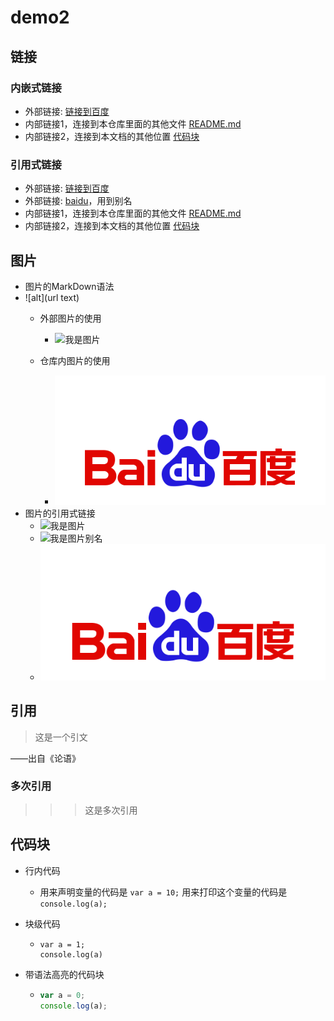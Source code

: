 # demo2
## 链接
### 内嵌式链接
- 外部链接: [链接到百度](http:www.baidu.com)
- 内部链接1，连接到本仓库里面的其他文件 [README.md](./README.md)
- 内部链接2，连接到本文档的其他位置 [代码块](#代码块)
### 引用式链接
* 外部链接: [链接到百度]
* 外部链接: [baidu][链接到百度]，用到别名
* 内部链接1，连接到本仓库里面的其他文件 [README.md]
* 内部链接2，连接到本文档的其他位置 [代码块]

## 图片
- 图片的MarkDown语法  
- ![alt](url text)
  - 外部图片的使用  
    - ![我是图片](https://ss2.baidu.com/6ONYsjip0QIZ8tyhnq/it/u=3900966785,2864196618&fm=173&s=76A026E000D3BBCC2EB9DD1C03001002&w=640&h=854&img.JPEG "南瓜")

  - 仓库内图片的使用
    - ![内部图片](./img/bd_logo.png "鼠标放上去显示的文字")
- 图片的引用式链接
  - ![我是图片]
  - ![我是图片别名][我是图片]
  - ![引用内部图片]
## 引用
>这是一个引文  

——出自《论语》

### 多次引用
>>> 这是多次引用

## 代码块 
- 行内代码
  - 用来声明变量的代码是 `var a = 10;` 用来打印这个变量的代码是 `console.log(a);` 

- 块级代码
  - ```
    var a = 1;
    console.log(a)
    ```

- 带语法高亮的代码块  
  - ```javascript
    var a = 0;
    console.log(a);
    ```

<!-- 下面是本文档用到的链接和图片 -->
[链接到百度]: http:www.baidu.com
[README.md]: ./README.md
[代码块]: #代码块
[我是图片]: https://ss2.baidu.com/6ONYsjip0QIZ8tyhnq/it/u=3900966785,2864196618&fm=173&s=76A026E000D3BBCC2EB9DD1C03001002&w=640&h=854&img.JPEG "南瓜"
[引用内部图片]: ./img/bd_logo.png "鼠标放上去显示的文字"